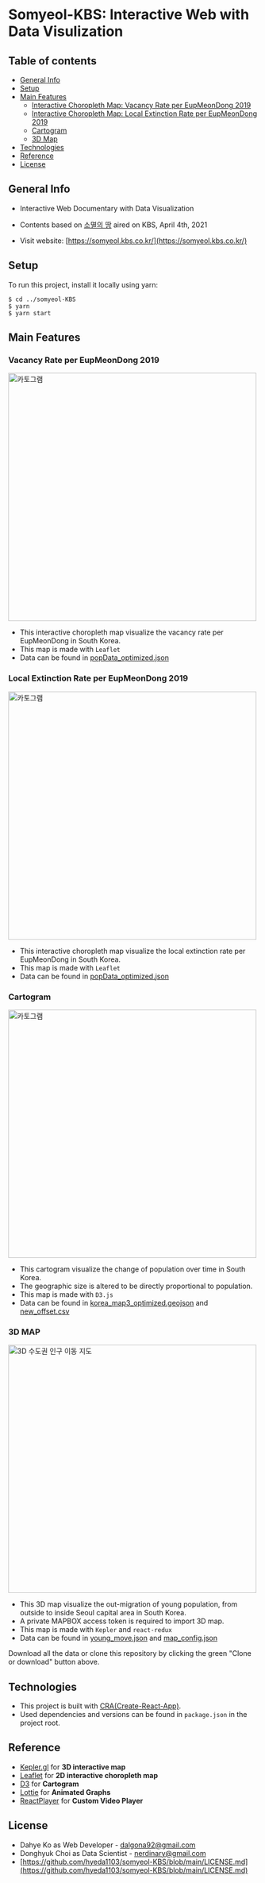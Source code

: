 # Somyeol-KBS: Interactive Web with Data Visulization

## Table of contents

- [General Info](#general-info)
- [Setup](#setup)
- [Main Features](#main-features)
  - [Interactive Choropleth Map: Vacancy Rate per EupMeonDong 2019](#vacancy-rate-per-eupmeondong-2019)
  - [Interactive Choropleth Map: Local Extinction Rate per EupMeonDong 2019](#local-extinction-rate-per-eupmeondong-2019)
  - [Cartogram](#cartogram)
  - [3D Map](#3d-map)
- [Technologies](#technologies)
- [Reference](#reference)
- [License](#license)

## General Info

- Interactive Web Documentary with Data Visualization
- Contents based on [소멸의 땅](http://vod.kbs.co.kr/index.html?source=episode&sname=vod&stype=vod&program_code=T2011-1097&program_id=PS-2021000586-01-000&broadcast_complete_yn=N&local_station_code=00&section_code=05&section_sub_code=06#more) aired on KBS, April 4th, 2021

- Visit website: [https://somyeol.kbs.co.kr/](https://somyeol.kbs.co.kr/)

## Setup

To run this project, install it locally using yarn:

```
$ cd ../somyeol-KBS
$ yarn
$ yarn start
```

## Main Features

### Vacancy Rate per EupMeonDong 2019

<img src="https://i.ibb.co/wzjPbvd/empty-house.gif" alt="카토그램" width="500" />

- This interactive choropleth map visualize the vacancy rate per EupMeonDong in South Korea.
- This map is made with `Leaflet`
- Data can be found in [popData_optimized.json](./src/components/Chp1/data/popData_optimized.json)

### Local Extinction Rate per EupMeonDong 2019

<img src="https://i.ibb.co/S61FDnr/extinction.gif" alt="카토그램" width="500" />

- This interactive choropleth map visualize the local extinction rate per EupMeonDong in South Korea.
- This map is made with `Leaflet`
- Data can be found in [popData_optimized.json](./src/components/Chp1/data/popData_optimized.json)

### Cartogram

<img src="https://i.ibb.co/DtgBwVM/cartogram.gif" alt="카토그램" width="500" />

- This cartogram visualize the change of population over time in South Korea.
- The geographic size is altered to be directly proportional to population.
- This map is made with `D3.js`
- Data can be found in [korea_map3_optimized.geojson](./public/korea_map3_optimized.geojson) and [new_offset.csv](./public/new_offset.csv)

### 3D MAP

<img src="https://i.ibb.co/PxQxnN0/kepler.gif" alt="3D 수도권 인구 이동 지도" width="500" />

- This 3D map visualize the out-migration of young population, from outside to inside Seoul capital area in South Korea.
- A private MAPBOX access token is required to import 3D map.
- This map is made with `Kepler` and `react-redux`
- Data can be found in [young_move.json](./src/components/Chp2/data/young_move.json') and [map_config.json](./src/components/Chp2/data/map_config.json)

Download all the data or clone this repository by clicking the green "Clone or download" button above.

## Technologies

- This project is built with [CRA(Create-React-App)](https://reactjs.org/docs/create-a-new-react-app.html).
- Used dependencies and versions can be found in `package.json` in the project root.

## Reference

- [Kepler.gl](https://kepler.gl/) for <strong>3D interactive map</strong>
- [Leaflet](https://leafletjs.com/) for <strong>2D interactive choropleth map</strong>
- [D3](https://d3js.org/) for <strong>Cartogram</strong>
- [Lottie](https://airbnb.io/lottie/#/) for <strong>Animated Graphs</strong>
- [ReactPlayer](https://www.npmjs.com/package/react-player) for <strong>Custom Video Player</strong>

## License

- Dahye Ko as Web Developer - dalgona92@gmail.com
- Donghyuk Choi as Data Scientist - nerdinary@gmail.com
- [https://github.com/hyeda1103/somyeol-KBS/blob/main/LICENSE.md](https://github.com/hyeda1103/somyeol-KBS/blob/main/LICENSE.md)
